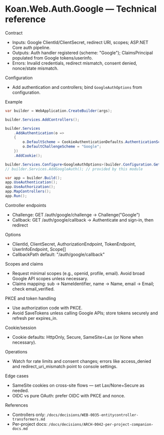 # Koan.Web.Auth.Google — Technical reference

Contract
- Inputs: Google ClientId/ClientSecret, redirect URI, scopes; ASP.NET Core auth pipeline.
- Outputs: Auth handler registered (scheme: "Google"); ClaimsPrincipal populated from Google tokens/userinfo.
- Errors: Invalid credentials, redirect mismatch, consent denied, nonce/state mismatch.

Configuration
- Add authentication and controllers; bind `GoogleAuthOptions` from configuration.

Example
```csharp
var builder = WebApplication.CreateBuilder(args);

builder.Services.AddControllers();

builder.Services
    .AddAuthentication(o =>
    {
        o.DefaultScheme = CookieAuthenticationDefaults.AuthenticationScheme;
        o.DefaultChallengeScheme = "Google";
    })
    .AddCookie();

builder.Services.Configure<GoogleAuthOptions>(builder.Configuration.GetSection("Auth:Providers:Google"));
// builder.Services.AddGoogleAuth(); // provided by this module

var app = builder.Build();
app.UseAuthentication();
app.UseAuthorization();
app.MapControllers();
app.Run();
```

Controller endpoints
- Challenge: GET /auth/google/challenge → Challenge("Google")
- Callback: GET /auth/google/callback → Authenticate and sign-in, then redirect

Options
- ClientId, ClientSecret, AuthorizationEndpoint, TokenEndpoint, UserInfoEndpoint, Scope[]
- CallbackPath default: "/auth/google/callback"

Scopes and claims
- Request minimal scopes (e.g., openid, profile, email). Avoid broad Google API scopes unless necessary.
- Claims mapping: sub → NameIdentifier, name → Name, email → Email; check email_verified.

PKCE and token handling
- Use authorization code with PKCE.
- Avoid SaveTokens unless calling Google APIs; store tokens securely and refresh per expires_in.

Cookie/session
- Cookie defaults: HttpOnly, Secure, SameSite=Lax (or None when necessary).

Operations
- Watch for rate limits and consent changes; errors like access_denied and redirect_uri_mismatch point to console settings.

Edge cases
- SameSite cookies on cross-site flows — set Lax/None+Secure as needed.
- OIDC vs pure OAuth: prefer OIDC with PKCE and nonce.

References
- Controllers only: `/docs/decisions/WEB-0035-entitycontroller-transformers.md`
- Per-project docs: `/docs/decisions/ARCH-0042-per-project-companion-docs.md`